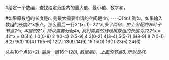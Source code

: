 #给定一个数组，查找给定范围内的最大值、最小值、数字和，

#如果原数组的长度是n, 则最大需要申请的空间是4n, ----O(4n)
    例如，如果输入数组的长度2^x多点，那么最后一行2^(x+1)=2*2^x,多了两倍，加上分配的非叶子节点2^x, 本层的2^x, 所以需要分配4n, 我们需要的线段树数组的长度为2*2*2^x = 4*2^x = O(4n)
1                                    0(0-9)
2                    1(0-4)                           2(5-9)
4              3(0-2)         4(3-4)            5(5-7)        6(8-9)
8        7(0-1)    8(2)    9(3) 10(4)    11(5-6)      12(7)    13(8)  14(9)
16    15(0) 16(1)                     23(5) 24(6)

总共10个点(8+2), 最后一层16个(2*8), 数据层8，上面的节点8, 所以是4*8
